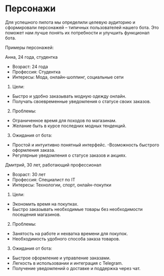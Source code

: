 # Персонажи

Для успешного пилота мы определили целевую аудиторию и сформировали персонажей – типичных пользователей нашего бота. Это поможет нам лучше понять их потребности и улучшить функционал бота.


Примеры персонажей:

Анна, 24 года, студентка

- Возраст: 24 года
- Профессия: Студентка
- Интересы: Мода, онлайн-шоппинг, социальные сети
1. Цели:
- Быстро и удобно заказывать модную одежду онлайн.
- Получать своевременные уведомления о статусе своих заказов.
2. Проблемы:
- Ограниченное время для походов по магазинам.
- Желание быть в курсе последних модных тенденций.
3. Ожидания от бота:
- Простой и интуитивно понятный интерфейс.
-Возможность быстрого оформления заказа.
- Регулярные уведомления о статусе заказов и акциях.



Дмитрий, 30 лет, работающий профессионал

- Возраст: 30 лет
- Профессия: Специалист по IT
- Интересы: Технологии, спорт, онлайн-покупки
1. Цели:
- Экономить время на покупках.
- Быстро заказывать необходимые товары без необходимости посещения магазинов.
2. Проблемы:
- Занятость на работе и нехватка времени для покупок.
- Необходимость удобного способа заказа товаров.
3. Ожидания от бота:
- Быстрое оформление и управление заказами.
- Легкость в использовании и интеграция с Telegram.
- Получение уведомлений о доставке и поддержка через чат.
